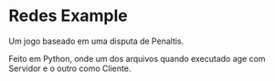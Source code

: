 # Redes Example

Um jogo baseado em uma disputa de Penaltis.

Feito em Python, onde um dos arquivos quando executado age com Servidor e o outro como Cliente.
